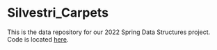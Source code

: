 # Silvestri_Carpets

This is the data repository for our 2022 Spring Data Structures project. Code is located <a href=https://colab.research.google.com/drive/1j5wOZnaysJeZHw4W5ds9ZSGSeTcwLlGR>here</a>.
